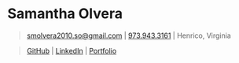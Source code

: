 # Samantha Olvera

> [smolvera2010.so@gmail.com](mailto:smolvera2010.so@gmail.com) | 
[973.943.3161](tel:9739433161) |
Henrico, Virginia

> [GitHub](https://github.com/smolvera) |
[LinkedIn](https://www.linkedin.com/in/samantha-olvera/) |
[Portfolio](https://samanthaolvera.herokuapp.com/)